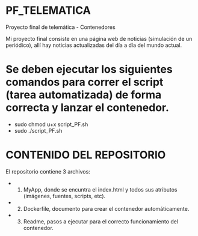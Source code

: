 # PF_TELEMATICA
Proyecto final de telemática - Contenedores

Mi proyecto final consiste en una página web de noticias (simulación de un periódico), allí hay noticias actualizadas del día a día del mundo actual.

# Se deben ejecutar los siguientes comandos para correr el script (tarea automatizada) de forma correcta y lanzar el contenedor.
- sudo chmod u+x script_PF.sh
- sudo ./script_PF.sh 

# CONTENIDO DEL REPOSITORIO
El repositorio contiene 3 archivos:
- 1. MyApp, donde se encuntra el index.html y todos sus atributos (imágenes, fuentes, scripts, etc).
- 2. Dockerfile, documento para crear el contenedor automáticamente.
- 3. Readme, pasos a ejecutar para el correcto funcionamiento del contenedor.

